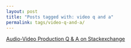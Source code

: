 ```yaml
---
layout: post
title: "Posts tagged with: video q and a"
permalink: tags/video-q-and-a/
---
```

[Audio-Video Production Q & A on Stackexchange](/2011/09/audio-video-production-q-on)
